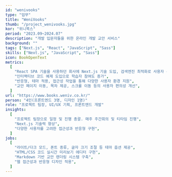 ```yaml
---
id: "wenivooks"
type: "업무"
title: "WeniVooks"
thumb: "/project_wenivooks.jpg"
kor: "위니북스"
period: "2023.09~2024.07"
description: "개발 입문자들을 위한 온라인 개발 교안 서비스"
background: ""
tags: ["Next.js", "React", "JavaScript", "Sass"]
skills: ["Next.js", "JavaScript", "Sass"]
icon: BookOpenText
metrics:
  [
    "React SPA 기술을 사용하던 회사에 Next.js 기술 도입, 검색엔진 최적화로 사용자 유입 증가",
    "인터랙티브 코드 예제 도입으로 학습자 참여도 증가",
    "반응형, 테마 적용, 접근성 작업을 통해 다양한 사용자 환경 지원",
    "교안 페이지 이동, 목차 제공, 스크롤 이동 등의 사용자 편의성 개선",
  ]
url: "https://www.books.weniv.co.kr/"
person: "4인(프론트엔드 3명, 디자인 1명)"
role: "프로젝트 팀장, UI/UX 기획, 프론트엔드 개발"
insights:
  [
    "프로젝트 팀장으로 일정 및 진행 총괄. 매주 주간회의 및 티타임 진행",
    "Next.js 기술력 향상",
    "다양한 사용자를 고려한 접근성과 반응형 구현",
  ]
jobs:
  [
    "라이트/다크 모드, 폰트 종류, 글자 크기 조절 등 테마 옵션 제공",
    "HTML/CSS 코드 실시간 미리보기 에디터 구현",
    "Markdown 기반 교안 렌더링 시스템 구축",
    "웹 접근성과 반응형 디자인 적용",
  ]
---
```

